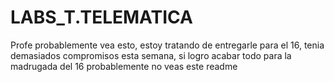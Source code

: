 # LABS_T.TELEMATICA

Profe probablemente vea esto, estoy tratando de entregarle para el 16, tenia demasiados 
compromisos esta semana, si logro acabar todo para la madrugada del 16 probablemente no veas
este readme
